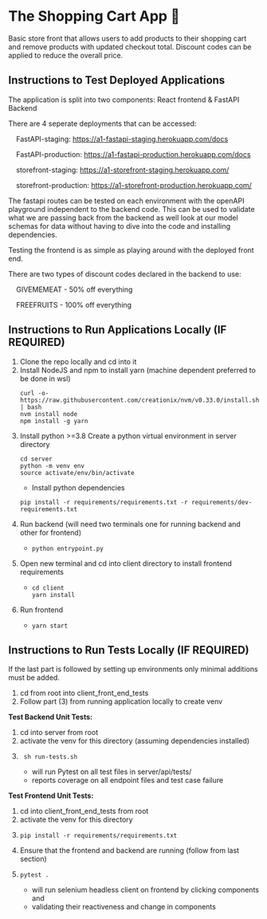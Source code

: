 # The Shopping Cart App 🛒

Basic store front that allows users to add products to their shopping cart and remove products with updated checkout total.
Discount codes can be applied to reduce the overall price.

## Instructions to Test Deployed Applications

The application is split into two components: React frontend & FastAPI Backend

There are 4 seperate deployments that can be accessed:

&nbsp;&nbsp;&nbsp;&nbsp;FastAPI-staging: https://a1-fastapi-staging.herokuapp.com/docs

&nbsp;&nbsp;&nbsp;&nbsp;FastAPI-production:  https://a1-fastapi-production.herokuapp.com/docs

&nbsp;&nbsp;&nbsp;&nbsp;storefront-staging:  https://a1-storefront-staging.herokuapp.com/

&nbsp;&nbsp;&nbsp;&nbsp;storefront-production: https://a1-storefront-production.herokuapp.com/

The fastapi routes can be tested on each environment with the openAPI playground independent to the backend code. 
This can be used to validate what we are passing back from the backend as well look at our model schemas for data without
having to dive into the code and installing dependencies.

Testing the frontend is as simple as playing around with the deployed front end. 

There are two types of discount codes declared in the backend to use:

&nbsp;&nbsp;&nbsp;&nbsp;GIVEMEMEAT - 50% off everything

&nbsp;&nbsp;&nbsp;&nbsp;FREEFRUITS - 100% off everything

## Instructions to Run Applications Locally (IF REQUIRED)

1. Clone the repo locally and cd into it
2. Install NodeJS and npm to install yarn (machine dependent preferred to be done in wsl)
   ~~~~
   curl -o- https://raw.githubusercontent.com/creationix/nvm/v0.33.0/install.sh | bash
   nvm install node
   npm install -g yarn
   ~~~~
3. Install python >=3.8 Create a python virtual environment in server directory
   ~~~~
   cd server
   python -m venv env
   source activate/env/bin/activate
   ~~~~
   * Install python dependencies
    ~~~~
    pip install -r requirements/requirements.txt -r requirements/dev-requirements.txt
    ~~~~
4. Run backend (will need two terminals one for running backend and other for frontend)
    *  ~~~~
       python entrypoint.py
       ~~~~
5. Open new terminal and cd into client directory to install frontend requirements
    * ~~~~
      cd client
      yarn install
      ~~~~
6. Run frontend
    * ~~~~
      yarn start
      ~~~~
    
## Instructions to Run Tests Locally (IF REQUIRED)

If the last part is followed by setting up environments only minimal additions must be added.

1. cd from root into client_front_end_tests
2. Follow part (3) from running application locally to create venv

**Test Backend Unit Tests:**

  1. cd into server from root
  2. activate the venv for this directory (assuming dependencies installed)
  3. ~~~~
      sh run-tests.sh
      ~~~~
      * will run Pytest on all test files in server/api/tests/
      * reports coverage on all endpoint files and test case failure
      
**Test Frontend Unit Tests:**

  1. cd into client_front_end_tests from root
  2. activate the venv for this directory
  3. 
      ~~~~
      pip install -r requirements/requirements.txt
      ~~~~
  4. Ensure that the frontend and backend are running (follow from last section)
  4. ~~~~
     pytest .
     ~~~~
      * will run selenium headless client on frontend by clicking components and
      * validating their reactiveness and change in components


